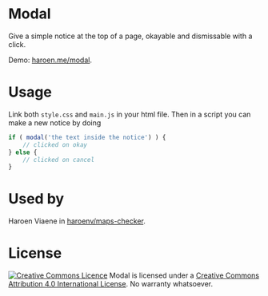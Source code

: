 # Modal

Give a simple notice at the top of a page, okayable and dismissable with a click.

<!-- ![](https://i.imgur.com/grRUtGU.png) -->

Demo: [haroen.me/modal](https://haroen.me/modal).

# Usage

Link both `style.css` and `main.js` in your html file. Then in a script you can make a new notice by doing

```js
if ( modal('the text inside the notice') ) {
	// clicked on okay
} else {
	// clicked on cancel
}
```

# Used by

Haroen Viaene in [haroenv/maps-checker](https://github.com/haroenv/maps-checker).

# License

[![Creative Commons Licence](https://i.creativecommons.org/l/by/4.0/88x31.png)](http://creativecommons.org/licenses/by/4.0/)
Modal is licensed under a [Creative Commons Attribution 4.0 International License](http://creativecommons.org/licenses/by/4.0/). No warranty whatsoever.